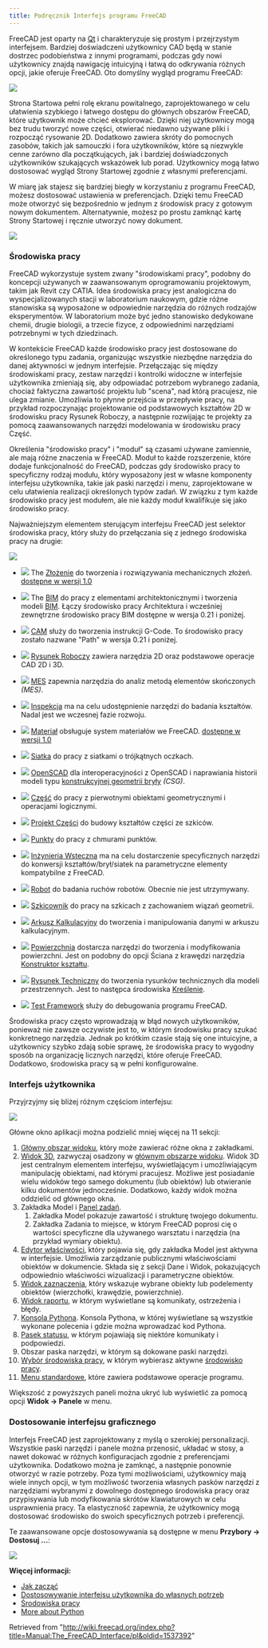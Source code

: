 ```yaml
---
title: Podręcznik Interfejs programu FreeCAD
---
```


FreeCAD jest oparty na [Qt](https://pl.wikipedia.org/wiki/Qt) i charakteryzuje się prostym i przejrzystym interfejsem. Bardziej doświadczeni użytkownicy CAD będą w stanie dostrzec podobieństwa z innymi programami, podczas gdy nowi użytkownicy znajdą nawigację intuicyjną i łatwą do odkrywania różnych opcji, jakie oferuje FreeCAD. Oto domyślny wygląd programu FreeCAD:

![](/images/FreeCAD_022_Start.png)

Strona Startowa pełni rolę ekranu powitalnego, zaprojektowanego w celu ułatwienia szybkiego i łatwego dostępu do głównych obszarów FreeCAD, które użytkownik może chcieć eksplorować. Dzięki niej użytkownicy mogą bez trudu tworzyć nowe części, otwierać niedawno używane pliki i rozpocząć rysowanie 2D. Dodatkowo zawiera skróty do pomocnych zasobów, takich jak samouczki i fora użytkowników, które są niezwykle cenne zarówno dla początkujących, jak i bardziej doświadczonych użytkowników szukających wskazówek lub porad. Użytkownicy mogą łatwo dostosować wygląd Strony Startowej zgodnie z własnymi preferencjami.

W miarę jak stajesz się bardziej biegły w korzystaniu z programu FreeCAD, możesz dostosować ustawienia w preferencjach. Dzięki temu FreeCAD może otworzyć się bezpośrednio w jednym z środowisk pracy z gotowym nowym dokumentem. Alternatywnie, możesz po prostu zamknąć kartę Strony Startowej i ręcznie utworzyć nowy dokument.

![](/images/FreeCAD_022_PartDesign.png)

### Środowiska pracy

FreeCAD wykorzystuje system zwany "środowiskami pracy", podobny do koncepcji używanych w zaawansowanym oprogramowaniu projektowym, takim jak Revit czy CATIA. Idea środowiska pracy jest analogiczna do wyspecjalizowanych stacji w laboratorium naukowym, gdzie różne stanowiska są wyposażone w odpowiednie narzędzia do różnych rodzajów eksperymentów. W laboratorium może być jedno stanowisko dedykowane chemii, drugie biologii, a trzecie fizyce, z odpowiednimi narzędziami potrzebnymi w tych dziedzinach.

W kontekście FreeCAD każde środowisko pracy jest dostosowane do określonego typu zadania, organizując wszystkie niezbędne narzędzia do danej aktywności w jednym interfejsie. Przełączając się między środowiskami pracy, zestaw narzędzi i kontrolki widoczne w interfejsie użytkownika zmieniają się, aby odpowiadać potrzebom wybranego zadania, chociaż faktyczna zawartość projektu lub "scena", nad którą pracujesz, nie ulega zmianie. Umożliwia to płynne przejścia w przepływie pracy, na przykład rozpoczynając projektowanie od podstawowych kształtów 2D w środowisku pracy Rysunek Roboczy, a następnie rozwijając te projekty za pomocą zaawansowanych narzędzi modelowania w środowisku pracy Część.

Określenia "środowisko pracy" i "moduł" są czasami używane zamiennie, ale mają różne znaczenia w FreeCAD. Moduł to każde rozszerzenie, które dodaje funkcjonalność do FreeCAD, podczas gdy środowisko pracy to specyficzny rodzaj modułu, który wyposażony jest w własne komponenty interfejsu użytkownika, takie jak paski narzędzi i menu, zaprojektowane w celu ułatwienia realizacji określonych typów zadań. W związku z tym każde środowisko pracy jest modułem, ale nie każdy moduł kwalifikuje się jako środowisko pracy.

Najważniejszym elementem sterującym interfejsu FreeCAD jest selektor środowiska pracy, który służy do przełączania się z jednego środowiska pracy na drugie:

![](/images/FreeCAD_WB.png)

- ![](/images/Workbench_Assembly.svg) The [Złożenie](/Assembly_Workbench/pl "Assembly Workbench/pl") do tworzenia i rozwiązywania mechanicznych złożeń. [dostępne w wersji 1.0](/Release_notes_1.0/pl "Release notes 1.0/pl")

- ![](/images/Workbench_BIM.svg) The [BIM](/BIM_Workbench/pl "BIM Workbench/pl") do pracy z elementami architektonicznymi i tworzenia modeli [BIM](https://en.wikipedia.org/wiki/Building_information_modeling). Łączy środowisko pracy Architektura i wcześniej zewnętrzne środowisko pracy BIM dostępne w wersja 0.21 i poniżej.

- ![](/images/Workbench_CAM.svg) [CAM](/CAM_Workbench/pl "CAM Workbench/pl") służy do tworzenia instrukcji G-Code. To środowisko pracy zostało nazwane "Path" w wersja 0.21 i poniżej.

- ![](/images/Workbench_Draft.svg) [Rysunek Roboczy](/Draft_Workbench/pl "Draft Workbench/pl") zawiera narzędzia 2D oraz podstawowe operacje CAD 2D i 3D.

- ![](/images/Workbench_FEM.svg) [MES](/FEM_Workbench/pl "FEM Workbench/pl") zapewnia narzędzia do analiz metodą elementów skończonych _(MES)_.

- ![](/images/Workbench_Inspection.svg) [Inspekcja](/Inspection_Workbench/pl "Inspection Workbench/pl") ma na celu udostępnienie narzędzi do badania kształtów. Nadal jest we wczesnej fazie rozwoju.

- ![](/images/Workbench_Material.svg) [Materiał](/Material_Workbench "Material Workbench") obsługuje system materiałów we FreeCAD. [dostępne w wersji 1.0](/Release_notes_1.0/pl "Release notes 1.0/pl")

- ![](/images/Workbench_Mesh.svg) [Siatka](/Mesh_Workbench/pl "Mesh Workbench/pl") do pracy z siatkami o trójkątnych oczkach.

- ![](/images/Workbench_OpenSCAD.svg) [OpenSCAD](/OpenSCAD_Workbench/pl "OpenSCAD Workbench/pl") dla interoperacyjności z OpenSCAD i naprawiania historii modeli typu [konstrukcyjnej geometrii bryły](/Constructive_solid_geometry/pl "Constructive solid geometry/pl") _(CSG)_.

- ![](/images/Workbench_Part.svg) [Część](/Part_Workbench/pl "Part Workbench/pl") do pracy z pierwotnymi obiektami geometrycznymi i operacjami logicznymi.

- ![](/images/Workbench_PartDesign.svg) [Projekt Części](/PartDesign_Workbench/pl "PartDesign Workbench/pl") do budowy kształtów części ze szkiców.

- ![](/images/Workbench_Points.svg) [Punkty](/Points_Workbench/pl "Points Workbench/pl") do pracy z chmurami punktów.

- ![](/images/Workbench_Reverse_Engineering.svg) [Inżynieria Wsteczna](/Reverse_Engineering_Workbench/pl "Reverse Engineering Workbench/pl") ma na celu dostarczenie specyficznych narzędzi do konwersji kształtów/brył/siatek na parametryczne elementy kompatybilne z FreeCAD.

- ![](/images/Workbench_Robot.svg) [Robot](/Robot_Workbench/pl "Robot Workbench/pl") do badania ruchów robotów. Obecnie nie jest utrzymywany.

- ![](/images/Workbench_Sketcher.svg) [Szkicownik](/Sketcher_Workbench/pl "Sketcher Workbench/pl") do pracy na szkicach z zachowaniem wiązań geometrii.

- ![](/images/Workbench_Spreadsheet.svg) [Arkusz Kalkulacyjny](/Spreadsheet_Workbench/pl "Spreadsheet Workbench/pl") do tworzenia i manipulowania danymi w arkuszu kalkulacyjnym.

- ![](/images/Workbench_Surface.svg) [Powierzchnia](/Surface_Workbench/pl "Surface Workbench/pl") dostarcza narzędzi do tworzenia i modyfikowania powierzchni. Jest on podobny do opcji Ściana z krawędzi narzędzia [Konstruktor kształtu](/Part_Builder/pl "Part Builder/pl").

- ![](/images/Workbench_TechDraw.svg) [Rysunek Techniczny](/TechDraw_Workbench/pl "TechDraw Workbench/pl") do tworzenia rysunków technicznych dla modeli przestrzennych. Jest to następca środowiska [Kreślenie](/Drawing_Workbench/pl "Drawing Workbench/pl").

- ![](/images/Workbench_Test.svg) [Test Framework](/Testing/pl "Testing/pl") służy do debugowania programu FreeCAD.

Środowiska pracy często wprowadzają w błąd nowych użytkowników, ponieważ nie zawsze oczywiste jest to, w którym środowisku pracy szukać konkretnego narzędzia. Jednak po krótkim czasie stają się one intuicyjne, a użytkownicy szybko zdają sobie sprawę, że środowiska pracy to wygodny sposób na organizację licznych narzędzi, które oferuje FreeCAD. Dodatkowo, środowiska pracy są w pełni konfigurowalne.

### Interfejs użytkownika

Przyjrzyjmy się bliżej różnym częściom interfejsu:

![](/images/FreeCAD_022_Interface.png)

Główne okno aplikacji można podzielić mniej więcej na 11 sekcji:

1. [Główny obszar widoku](/Main_view_area/pl "Main view area/pl"), który może zawierać różne okna z zakładkami.
2. [Widok 3D](/3D_view/pl "3D view/pl"), zazwyczaj osadzony w [głównym obszarze widoku](/Main_view_area/pl "Main view area/pl"). Widok 3D jest centralnym elementem interfejsu, wyświetlającym i umożliwiającym manipulację obiektami, nad którymi pracujesz. Możliwe jest posiadanie wielu widoków tego samego dokumentu (lub obiektów) lub otwieranie kilku dokumentów jednocześnie. Dodatkowo, każdy widok można oddzielić od głównego okna.
3. Zakładka Model i [Panel zadań](/Task_panel/pl "Task panel/pl").
   1. Zakładka Model pokazuje zawartość i strukturę twojego dokumentu.
   2. Zakładka Zadania to miejsce, w którym FreeCAD poprosi cię o wartości specyficzne dla używanego warsztatu i narzędzia (na przykład wymiary obiektu).
4. [Edytor właściwości](/Property_editor/pl "Property editor/pl"), który pojawia się, gdy zakładka Model jest aktywna w interfejsie. Umożliwia zarządzanie publicznymi właściwościami obiektów w dokumencie. Składa się z sekcji Dane i Widok, pokazujących odpowiednio właściwości wizualizacji i parametryczne obiektów.
5. [Widok zaznaczenia](/Selection_view/pl "Selection view/pl"), który wskazuje wybrane obiekty lub podelementy obiektów (wierzchołki, krawędzie, powierzchnie).
6. [Widok raportu](/Report_view/pl "Report view/pl"), w którym wyświetlane są komunikaty, ostrzeżenia i błędy.
7. [Konsola Pythona](/Python_console/pl "Python console/pl"). Konsola Pythona, w której wyświetlane są wszystkie wykonane polecenia i gdzie można wprowadzać kod Pythona.
8. [Pasek statusu](/Status_bar/pl "Status bar/pl"), w którym pojawiają się niektóre komunikaty i podpowiedzi.
9. Obszar paska narzędzi, w którym są dokowane paski narzędzi.
10. [Wybór środowiska pracy](/Std_Workbench/pl "Std Workbench/pl"), w którym wybierasz aktywne [środowisko pracy](/Workbenches/pl "Workbenches/pl").
11. [Menu standardowe](/Standard_Menu/pl "Standard Menu/pl"), które zawiera podstawowe operacje programu.

Większość z powyższych paneli można ukryć lub wyświetlić za pomocą opcji **Widok → Panele** w menu.

### Dostosowanie interfejsu graficznego

Interfejs FreeCAD jest zaprojektowany z myślą o szerokiej personalizacji. Wszystkie paski narzędzi i panele można przenosić, układać w stosy, a nawet dokować w różnych konfiguracjach zgodnie z preferencjami użytkownika. Dodatkowo można je zamknąć, a następnie ponownie otworzyć w razie potrzeby. Poza tymi możliwościami, użytkownicy mają wiele innych opcji, w tym możliwość tworzenia własnych pasków narzędzi z narzędziami wybranymi z dowolnego dostępnego środowiska pracy oraz przypisywania lub modyfikowania skrótów klawiaturowych w celu usprawnienia pracy. Ta elastyczność zapewnia, że użytkownicy mogą dostosować środowisko do swoich specyficznych potrzeb i preferencji.

Te zaawansowane opcje dostosowywania są dostępne w menu **Przybory → Dostosuj ...**:

![](/images/FreeCAD_022_Customization.png)

**Więcej informacji:**

- [Jak zacząć](/Getting_started/pl "Getting started/pl")
- [Dostosowywanie interfejsu użytkownika do własnych potrzeb](/Interface_Customization/pl "Interface Customization/pl")
- [Środowiska pracy](/Workbenches/pl "Workbenches/pl")
- [More about Python](https://www.python.org)

Retrieved from "<http://wiki.freecad.org/index.php?title=Manual:The_FreeCAD_Interface/pl&oldid=1537392>"
